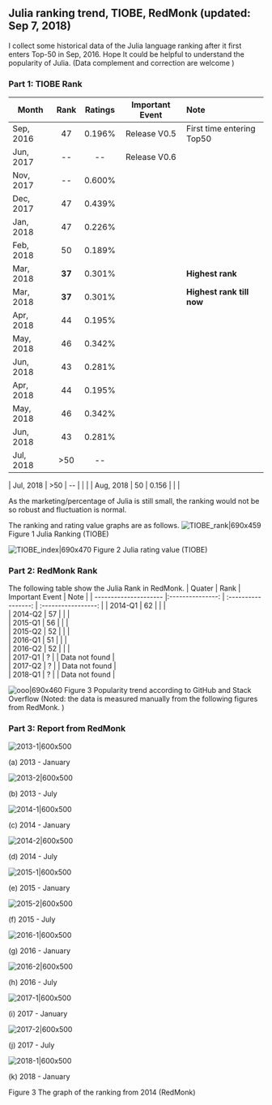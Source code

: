 ## Julia ranking trend, TIOBE, RedMonk (updated: Sep 7, 2018)

I collect some historical data of the Julia language ranking after it first enters Top-50 in Sep, 2016. Hope It could be helpful to understand the popularity of Julia. (Data complement and correction are welcome )

### Part 1: TIOBE Rank

| Month                 | Rank                | Ratings             |   Important Event    |    Note                             |
| ---------------------  |:---------------:  | :----------------: | :-----------------:  | :-------------------------------- |
| Sep, 2016            | 47                 |   0.196%       |  Release V0.5  | First time entering Top50 |
| Jun, 2017           | --                    |   --                 |  Release V0.6  |    |
| Nov, 2017           | --                    |   0.600%       |       |   |
| Dec, 2017           | 47                  |   0.439%       |   |  |
| Jan, 2018            | 47                  |   0.226%       |   |    |
| Feb, 2018           | 50                   |   0.189%      |   |  |
| Mar, 2018           | **37**              |   0.301%      |   | **Highest rank** |
| Mar, 2018           | **37**              |   0.301%      |   | **Highest rank till now** |
| Apr, 2018           | 44                    |   0.195%      |   |    |
| May, 2018          | 46                    |   0.342%      |    |    |
| Jun, 2018           | 43                    |   0.281%     |    |    |
| Apr, 2018           | 44                    |   0.195%      |   |    |
| May, 2018           | 46                    |   0.342%      |    |    |
| Jun, 2018           | 43                    |   0.281%     |    |    |
| Jul, 2018           | >50                   |   --         |    |    |

| Jul, 2018           | >50                   |   --         |    |    |
| Aug, 2018           | 50                    |   0.156      |    |    |

As the marketing/percentage of Julia is still small, the ranking would not be so robust and fluctuation is normal.

The ranking and rating value graphs are as follows.
![TIOBE_rank|690x459](/figure/f1.png)
Figure 1 Julia Ranking (TIOBE)

![TIOBE_index|690x470](/figure/f2.png)
Figure 2 Julia rating value (TIOBE)


### Part 2: RedMonk Rank
The following table show the Julia Rank in RedMonk.
| Quater                 | Rank                |   Important Event    |  Note    |
| ---------------------  |:---------------:  | :-----------------:  | :-----------------:  |
|  2014-Q1            | 62                 |                         |    |   
|  2014-Q2            | 57                 |                         |    |   
|  2015-Q1            | 56                 |                         |    |   
|  2015-Q2            | 52                 |                         |    |   
|  2016-Q1            | 51                 |                         |    |   
|  2016-Q2            | 52                 |                         |    |   
|  2017-Q1            |  ?                 |                         |   Data not found  |   
|  2017-Q2            |  ?                 |                         |   Data not found  |   
|  2018-Q1            |  ?                 |                         |   Data not found  |   

![ooo|690x460](/figure/f3.PNG)
Figure 3 Popularity trend according to GitHub and Stack Overflow
(Noted: the data is measured manually from the following figures from RedMonk. )

### Part 3: Report from RedMonk
![2013-1|600x500](/figure/13-Jan.png)

(a) 2013 - January

![2013-2|600x500](/figure/13-Jul.png)

(b) 2013 - July

![2014-1|600x500](/figure/14-Jan.png)

(c) 2014 - January

![2014-2|600x500](/figure/14-Jul.png)

(d) 2014 - July

![2015-1|600x500](/figure/15-Jan.png)

(e) 2015 - January

![2015-2|600x500](/figure/15-Jul.png)

(f) 2015 - July

![2016-1|600x500](/figure/16-Jan.png)

(g) 2016 - January

![2016-2|600x500](/figure/16-Jul.png)

(h) 2016 - July

![2017-1|600x500](/figure/17-Jan.png)

(i) 2017 - January

![2017-2|600x500](/figure/17-Jul.png)

(j) 2017 - July

![2018-1|600x500](/figure/18-Jan.png)

(k) 2018 - January

Figure 3 The graph of the ranking from 2014 (RedMonk)
